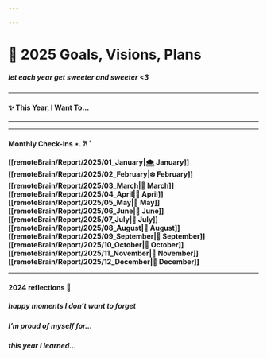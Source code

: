 ```yaml
---

---
```

# 🎀 2025 Goals, Visions, Plans 
##### let each year get sweeter and sweeter <3

---
#### ✨ This Year, I Want To... 


---




---
#### Monthly Check-Ins ⋆. 𐙚 ˚

**[[remoteBrain/Report/2025/01_January|🌨️ January]]**
**[[remoteBrain/Report/2025/02_February|❄️ February]]**
**[[remoteBrain/Report/2025/03_March|🐇 March]]**
**[[remoteBrain/Report/2025/04_April|🌸 April]]**
**[[remoteBrain/Report/2025/05_May|🌷 May]]**
**[[remoteBrain/Report/2025/06_June|🍓 June]]**
**[[remoteBrain/Report/2025/07_July|💐 July]]**
**[[remoteBrain/Report/2025/08_August|🧺 August]]**
**[[remoteBrain/Report/2025/09_September|🍰 September]]**
**[[remoteBrain/Report/2025/10_October|🧸 October]]**
**[[remoteBrain/Report/2025/11_November|🍂 November]]**
**[[remoteBrain/Report/2025/12_December|🎄 December]]**

---

#### 2024 reflections 💭

##### happy moments I don’t want to forget

##### I’m proud of myself for…

##### this year I learned…